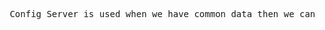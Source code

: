 <pre> Config Server is used when we have common data then we can put here and in our project creater One microservice with name ConfigServer and other microservices are our config client add one syntax " spring: config: import: "optional:configserver:http://localhost:portno.ofConfigServer " now the configuration is completed and we can remove code redundancy in different microservices </pre>
